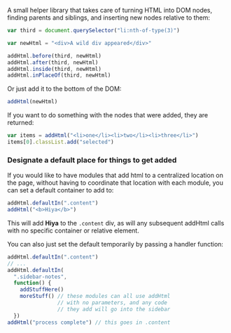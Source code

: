 A small helper library that takes care of turning HTML into DOM nodes, finding parents and siblings, and inserting new nodes relative to them:

```javascript
var third = document.querySelector("li:nth-of-type(3)")

var newHtml = "<div>A wild div appeared</div>"

addHtml.before(third, newHtml)
addHtml.after(third, newHtml)
addHtml.inside(third, newHtml)
addHtml.inPlaceOf(third, newHtml)
```

Or just add it to the bottom of the DOM:

```javascript
addHtml(newHtml)
```

If you want to do something with the nodes that were added, they are returned:

```javascript
var items = addHtml("<li>one</li><li>two</li><li>three</li>")
items[0].classList.add("selected")
```
### Designate a default place for things to get added

If you would like to have modules that add html to a centralized location on the page, without having to coordinate that location with each module, you can set a default container to add to:

```javascript
addHtml.defaultIn(".content")
addHtml("<b>Hiya</b>")
```

This will add **Hiya** to the `.content` div, as will any subsequent addHtml calls with no specific container or relative element.

You can also just set the default temporarily by passing a handler function:

```javascript
addHtml.defaultIn(".content")
// ...
addHtml.defaultIn(
  ".sidebar-notes",
  function() {
    addStuffHere()
    moreStuff() // these modules can all use addHtml 
                // with no parameters, and any code
                // they add will go into the sidebar
  })
addHtml("process complete") // this goes in .content
```
